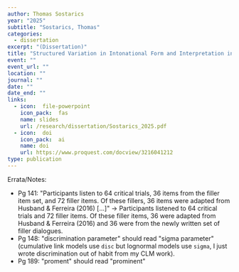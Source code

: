 ```yaml
---
author: Thomas Sostarics
year: "2025"
subtitle: "Sostarics, Thomas"
categories:
  - dissertation
excerpt: "(Dissertation)"
title: "Structured Variation in Intonational Form and Interpretation in American English"
event: ""
event_url: ""
location: ""
journal: ""
date: ""
date_end: ""
links:
  - icon:  file-powerpoint
    icon_pack:  fas
    name: slides
    url: /research/dissertation/Sostarics_2025.pdf
  - icon:  doi
    icon_pack:  ai
    name: doi
    url: https://www.proquest.com/docview/3216041212
type: publication
---
```


Errata/Notes:

 - Pg 141: "Participants listen to 64 critical trials, 36 items from the filler item set, and 72 filler items. Of these fillers, 36 items were adapted
from Husband & Ferreira (2016) [...]" -> Participants listened to 64 critical trials and 72 filler items. Of these filler items, 36 were adapted from Husband & Ferreira (2016) and 36 were from the newly written set of filler dialogues.
 - Pg 148: "discrimination parameter" should read "sigma parameter" (cumulative link models use `disc` but lognormal models use `sigma`, I just wrote discrimination out of habit from my CLM work).
 - Pg 189: "proment" should read "prominent"
